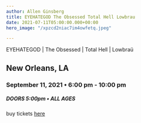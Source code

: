 ```yaml
---
author: Allen Ginsberg
title: EYEHATEGOD The Obsessed Total Hell Lowbrau
date: 2021-07-11T05:00:00.000+00:00
hero_image: "/xpzcd2niac7im4owfetq.jpeg"

---
```

EYEHATEGOD | The Obsessed | Total Hell | Lowbraü

## New Orleans, LA

### September 11, 2021 • 6:00 pm - 10:00 pm

##### DOORS 5:00pm • ALL AGES

buy tickets [here](https://tickets.holdmyticket.com/tickets/374913)